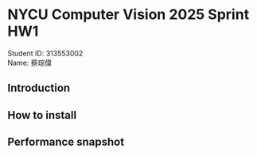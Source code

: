 # NYCU Computer Vision 2025 Sprint HW1
Student ID: 313553002  
Name: 蔡琮偉
## Introduction
## How to install
## Performance snapshot

